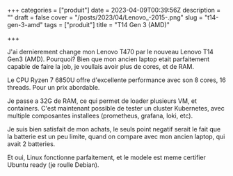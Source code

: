 +++
categories = ["produit"]
date = 2023-04-09T00:39:56Z
description = ""
draft = false
cover = "/posts/2023/04/Lenovo_-2015-.png"
slug = "t14-gen-3-amd"
tags = ["produit"]
title = "T14 Gen 3 (AMD)"

+++


J'ai dernierement change mon Lenovo T470 par le nouveau Lenovo T14 Gen3 (AMD). Pourquoi? Bien que mon ancien laptop etait parfaitement capable de faire la job, je voullais avoir plus de cores, et de RAM.

Le CPU Ryzen 7 6850U offre d'excellente performance avec son 8 cores, 16 threads. Pour un prix abordable.

Je passe a 32G de RAM, ce qui permet de loader plusieurs VM, et containers. C'est maintenant possible de tester un cluster Kubernetes, avec multiple composantes installees (prometheus, grafana, loki, etc).

Je suis bien satisfait de mon achats, le seuls point negatif serait le fait que la batterie est un peu limite, quand on compare avec mon ancien laptop, qui avait 2 batteries.

Et oui, Linux fonctionne parfaitement, et le modele est meme certifier Ubuntu ready (je roulle Debian).

